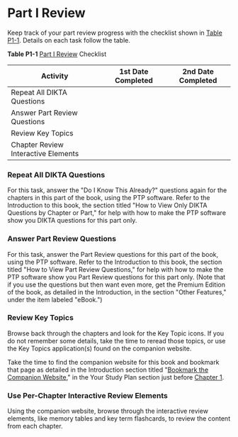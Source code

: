 # Part I Review


Keep track of your part review progress with the checklist shown in [Table P1-1](vol1_part-p01.xhtml#part-p01tab01). Details on each task follow the table.

**Table P1-1** [Part I Review](vol1_part-p01.xhtml#part-p01) Checklist

| Activity | 1st Date Completed | 2nd Date Completed |
| --- | --- | --- |
| Repeat All DIKTA Questions |  |  |
| Answer Part Review Questions |  |  |
| Review Key Topics |  |  |
| Chapter Review Interactive Elements |  |  |

### Repeat All DIKTA Questions

For this task, answer the "Do I Know This Already?" questions again for the chapters in this part of the book, using the PTP software. Refer to the Introduction to this book, the section titled "How to View Only DIKTA Questions by Chapter or Part," for help with how to make the PTP software show you DIKTA questions for this part only.

### Answer Part Review Questions

For this task, answer the Part Review questions for this part of the book, using the PTP software. Refer to the Introduction to this book, the section titled "How to View Part Review Questions," for help with how to make the PTP software show you Part Review questions for this part only. (Note that if you use the questions but then want even more, get the Premium Edition of the book, as detailed in the Introduction, in the section "Other Features," under the item labeled "eBook.")

### Review Key Topics

Browse back through the chapters and look for the Key Topic icons. If you do not remember some details, take the time to reread those topics, or use the Key Topics application(s) found on the companion website.

Take the time to find the companion website for this book and bookmark that page as detailed in the Introduction section titled "[Bookmark the Companion Website](vol1_pref10.xhtml#pref10lev2sec6)," in the Your Study Plan section just before [Chapter 1](vol1_ch01.xhtml#ch01).

### Use Per-Chapter Interactive Review Elements

Using the companion website, browse through the interactive review elements, like memory tables and key term flashcards, to review the content from each chapter.
